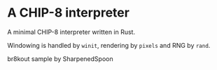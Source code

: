 # A CHIP-8 interpreter

A minimal CHIP-8 interpreter written in Rust. 

Windowing is handled by `winit`, rendering by `pixels` and RNG by `rand`. 

br8kout sample by SharpenedSpoon
